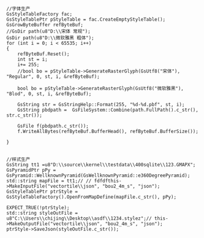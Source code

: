 	//字体生产	
	GsStyleTableFactory fac;
	GsStyleTablePtr pStyleTable = fac.CreateEmptyStyleTable();
	GsGrowByteBuffer refByteBuf;
	//GsDir path(u8"D:\\宋体 常规");
	GsDir path(u8"D:\\微软雅黑 粗体");
	for (int i = 0; i < 65535; i++)
	{
		refByteBuf.Reset();
		int st = i;
		i+= 255;
		//bool bo = pStyleTable->GenerateRasterGlyph(GsUtf8("宋体"), "Regular", 0, st, i, &refByteBuf);
		
		bool bo = pStyleTable->GenerateRasterGlyph(GsUtf8("微软雅黑"), "Blod", 0, st, i, &refByteBuf);

		GsString str = GsStringHelp::Format(255, "%d-%d.pbf", st, i);
		GsString pbdpath =	GsFileSystem::Combine(path.FullPath().c_str(), str.c_str());

		GsFile f(pbdpath.c_str());
		f.WriteAllBytes(refByteBuf.BufferHead(), refByteBuf.BufferSize());

	}


	//样式生产
	GsString tt1 =u8"D:\\source\\kernel\\testdata\\400sqlite\\123.GMAPX";
	GsPyramidPtr pPy = GsPyramid::WellknownPyramid(GsWellknownPyramid::e360DegreePyramid);
	std::string mapFile = tt1;// // fdfdfthis->MakeInputFile("vectortile\\json", "bou2_4m_s", "json");
	GsStyleTablePtr ptrStyle = GsStyleTableFactory().OpenFromMapDefine(mapFile.c_str(), pPy);

	EXPECT_TRUE(!ptrStyle);
	std::string styleOutFile = u8"C:\\Users\\chijing\\Desktop\\asdf\\1234.stylez";// this->MakeOutputFile("vectortile\\json", "bou2_4m_s", "json");
	ptrStyle->SaveJson(styleOutFile.c_str());